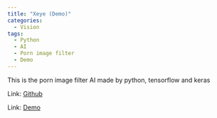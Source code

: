 ```yaml
---
title: "Xeye (Demo)"
categories:
  - Vision
tags:
  - Python
  - AI
  - Porn image filter
  - Demo
---
```


This is the porn image filter AI made by python, tensorflow and keras

Link: [Github](https://github.com/hermes7308/xeye)

Link: [Demo](http://xeye.pandous.com:5000/)